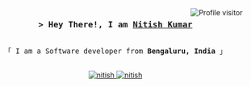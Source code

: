 <a href="https://komarev.com/ghpvc/?username=alsiam">
  <img align="right" src="https://komarev.com/ghpvc/?username=nitishkr72&label=Visitors&color=0e75b6&style=flat" alt="Profile visitor" />
</a>

<!-- Intro  -->
<h3 align="center">
        <samp>&gt; Hey There!, I am
                <b><a target="_blank" href="">Nitish Kumar</a></b>
        </samp>
</h3>


<p align="center"> 
  <samp>
    <br>
    「 I am a Software developer from <b>Bengaluru, India</b> 」
    <br>
    <br>
  </samp>
</p>

<p align="center">
 <a href="https://linkedin.com/in/nitishkr72" target="_blank">
  <img src="https://img.shields.io/badge/LinkedIn-0077B5?style=for-the-badge&logo=linkedin&logoColor=white" alt="nitish"/>
 </a>
 <a href="https://dev.to/nitishkr72" target="_blank">
  <img src="https://img.shields.io/badge/dev.to-0A0A0A?style=for-the-badge&logo=dev.to&logoColor=white" alt="nitish" />
 </a>
</p>
<br />
